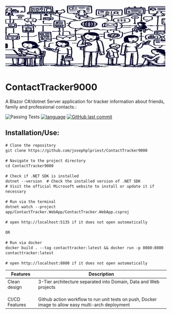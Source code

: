
<img src="images/header_image.jpeg" alt="drawing" width="500" height="200"/>

# ContactTracker9000
A Blazor C#/dotnet Server application for tracker information about friends, family and professional contacts.:

![Passing Tests](https://github.com/josephplpriest/ContactTracker9000/actions/workflows/main.yml/badge.svg)
[![language](https://img.shields.io/badge/language-C%23-239120)](https://learn.microsoft.com/en-us/dotnet/csharp/tour-of-csharp/tutorials/)
[![GitHub last commit](https://img.shields.io/github/last-commit/josephplpriest/ContactTracker9000)](#)


## Installation/Use:

```
# Clone the repository
git clone https://github.com/josephplpriest/ContactTracker9000

# Navigate to the project directory
cd ContactTracker9000

# Check if .NET SDK is installed
dotnet --version  # Check the installed version of .NET SDK
# Visit the official Microsoft website to install or update it if necessary

# Run via the terminal
dotnet watch --project app/ContactTracker.WebApp/ContactTracker.WebApp.csproj

# open http://localhost:5135 if it does not open automatically

OR

# Run via docker
docker build . --tag contacttracker:latest && docker run -p 8080:8080 contacttracker:latest

# open http://localhost:8080 if it does not open automatically

```

| Features | Description |
| --------- | ---------- |
|Clean design|3-Tier architecture separated into Domain, Data and Web projects|
|||
|||
|||
|CI/CD Features|Github action workflow to run unit tests on push, Docker image to allow easy multi-arch deployment|

